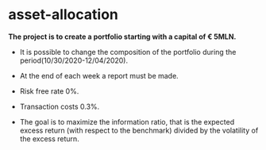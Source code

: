 # asset-allocation

**The project is to create a portfolio starting with a capital of € 5MLN.**

* It is possible to change the composition of the portfolio during the period(10/30/2020-12/04/2020).

* At the end of each week a report must be made.

* Risk free rate 0%.

* Transaction costs 0.3%.

* The goal is to maximize the information ratio, that is the expected excess return (with respect to the benchmark) divided by the volatility of the excess return. 
